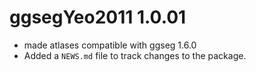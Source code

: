 # ggsegYeo2011 1.0.01

* made atlases compatible with ggseg 1.6.0
* Added a `NEWS.md` file to track changes to the package.
